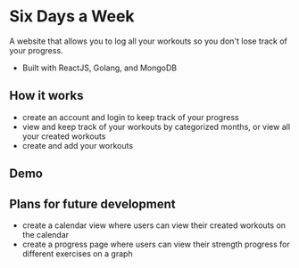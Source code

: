 ﻿# Six Days a Week
 
 A website that allows you to log all your workouts so you don't lose track of your progress.
- Built with ReactJS, Golang, and MongoDB

## How it works

- create an account and login to keep track of your progress
- view and keep track of your workouts by categorized months, or view all your created workouts
- create and add your workouts

## Demo


## Plans for future development

- create a calendar view where users can view their created workouts on the calendar
- create a progress page where users can view their strength progress for different exercises on a graph
